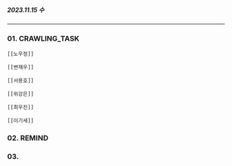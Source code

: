 ##### 2023.11.15 수
---

### 01. CRAWLING_TASK

	[[노우정]]
	
	[[변재우]]
	
	[[서용호]]
	
	[[위강은]]
	
	[[최우진]]
	
	[[이기세]]


### 02. REMIND

### 03. 